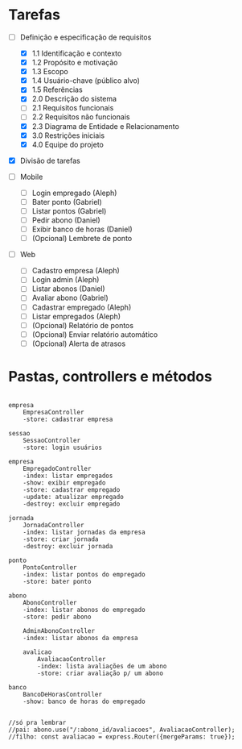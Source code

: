 
# Tarefas

- [ ] Definição e especificação de requisitos
	- [X] 1.1 Identificação e contexto
	- [X] 1.2 Propósito e motivação
	- [X] 1.3 Escopo
	- [X] 1.4 Usuário-chave (público alvo)
	- [X] 1.5 Referências
	- [X] 2.0 Descrição do sistema
	- [ ] 2.1 Requisitos funcionais
	- [ ] 2.2 Requisitos não funcionais
	- [X] 2.3 Diagrama de Entidade e Relacionamento 
	- [X] 3.0 Restrições iniciais
	- [X] 4.0 Equipe do projeto 

- [X] Divisão de tarefas

- [ ] Mobile
	- [ ] Login empregado (Aleph)
	- [ ] Bater ponto (Gabriel)
	- [ ] Listar pontos (Gabriel)
	- [ ] Pedir abono (Daniel)
	- [ ] Exibir banco de horas (Daniel)
	- [ ] (Opcional) Lembrete de ponto
	
- [ ] Web
	- [ ] Cadastro empresa (Aleph)
	- [ ] Login admin (Aleph)
	- [ ] Listar abonos (Daniel)
	- [ ] Avaliar abono (Gabriel)
	- [ ] Cadastrar empregado (Aleph)
	- [ ] Listar empregados (Aleph)
	- [ ] (Opcional) Relatório de pontos
	- [ ] (Opcional) Enviar relatório automático
	- [ ] (Opcional) Alerta de atrasos

# Pastas, controllers e métodos
```

empresa
	EmpresaController
	-store: cadastrar empresa

sessao
	SessaoController
	-store: login usuários

empresa
	EmpregadoController
	-index: listar empregados
	-show: exibir empregado
	-store: cadastrar empregado
	-update: atualizar empregado
	-destroy: excluir empregado

jornada
	JornadaController
	-index: listar jornadas da empresa
	-store: criar jornada
	-destroy: excluir jornada

ponto
	PontoController
	-index: listar pontos do empregado
	-store: bater ponto

abono
	AbonoController
	-index: listar abonos do empregado
	-store: pedir abono

	AdminAbonoController
	-index: listar abonos da empresa
	
	avalicao
		AvaliacaoController
		-index: lista avaliações de um abono
		-store: criar avaliação p/ um abono

banco
	BancoDeHorasController
	-show: banco de horas do empregado


//só pra lembrar
//pai: abono.use("/:abono_id/avaliacoes", AvaliacaoController);
//filho: const avaliacao = express.Router({mergeParams: true});

```
